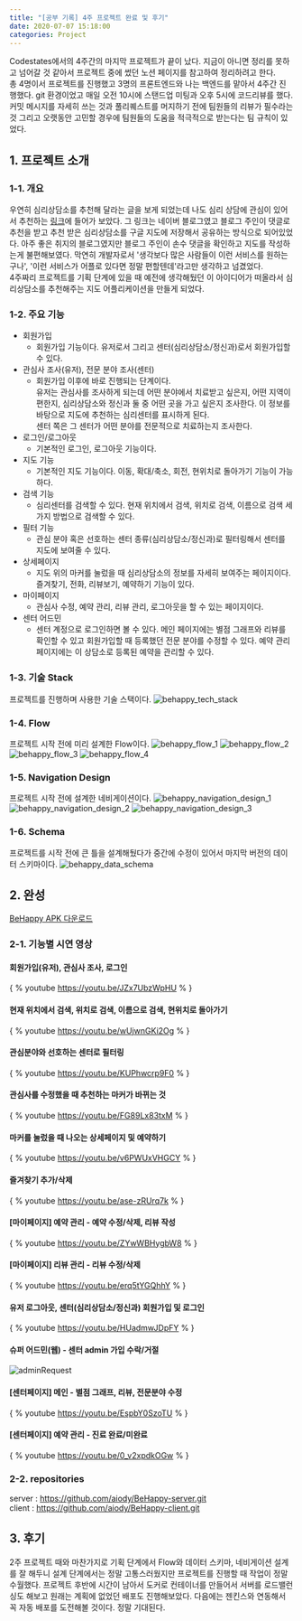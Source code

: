 ```yaml
---
title: "[공부 기록] 4주 프로젝트 완료 및 후기"
date: 2020-07-07 15:18:00
categories: Project
---
```


Codestates에서의 4주간의 마지막 프로젝트가 끝이 났다. 지금이 아니면 정리를 못하고 넘어갈 것 같아서 프로젝트 중에 썼던 노션 페이지를 참고하여 정리하려고 한다.  
총 4명이서 프로젝트를 진행했고 3명의 프론트엔드와 나는 백엔드를 맡아서 4주간 진행했다. git 환경이었고 매일 오전 10시에 스탠드업 미팅과 오후 5시에 코드리뷰를 했다.  
커밋 메시지를 자세히 쓰는 것과 풀리퀘스트를 머지하기 전에 팀원들의 리뷰가 필수라는 것 그리고 오랫동안 고민할 경우에 팀원들의 도움을 적극적으로 받는다는 팀 규칙이 있었다.  

## 1. 프로젝트 소개

### 1-1. 개요
우연히 심리상담소를 추천해 달라는 글을 보게 되었는데 나도 심리 상담에 관심이 있어서 추천하는 [링크]에 들어가 보았다. 그 링크는 네이버 블로그였고 블로그 주인이 댓글로 추천을 받고 추천 받은 심리상담소를 구글 지도에 저장해서 공유하는 방식으로 되어있었다. 아주 좋은 취지의 블로그였지만 블로그 주인이 손수 댓글을 확인하고 지도를 작성하는게 불편해보였다. 막연히 개발자로서 '생각보다 많은 사람들이 이런 서비스를 원하는 구나', '이런 서비스가 어플로 있다면 정말 편할텐데'라고만 생각하고 넘겼었다.  
4주짜리 프로젝트를 기획 단계에 있을 때 예전에 생각해뒀던 이 아이디어가 떠올라서 심리상담소를 추천해주는 지도 어플리케이션을 만들게 되었다.  

### 1-2. 주요 기능
- 회원가입  
  - 회원가입 기능이다. 유저로서 그리고 센터(심리상담소/정신과)로서 회원가입할 수 있다.  
- 관심사 조사(유저), 전문 분야 조사(센터)  
  - 회원가입 이후에 바로 진행되는 단계이다.  
  유저는 관심사를 조사하게 되는데 어떤 분야에서 치료받고 싶은지, 어떤 지역이 편한지, 심리상담소와 정신과 둘 중 어떤 곳을 가고 싶은지 조사한다. 이 정보를 바탕으로 지도에 추천하는 심리센터를 표시하게 된다.  
  센터 쪽은 그 센터가 어떤 분야를 전문적으로 치료하는지 조사한다.  
- 로그인/로그아웃  
  - 기본적인 로그인, 로그아웃 기능이다.  
- 지도 기능  
  - 기본적인 지도 기능이다. 이동, 확대/축소, 회전, 현위치로 돌아가기 기능이 가능하다.  
- 검색 기능  
  - 심리센터를 검색할 수 있다. 현재 위치에서 검색, 위치로 검색, 이름으로 검색 세 가지 방법으로 검색할 수 있다.  
- 필터 기능  
  - 관심 분야 혹은 선호하는 센터 종류(심리상담소/정신과)로 필터링해서 센터를 지도에 보여줄 수 있다.  
- 상세페이지  
  - 지도 위의 마커를 눌렀을 때 심리상담소의 정보를 자세히 보여주는 페이지이다. 즐겨찾기, 전화, 리뷰보기, 예약하기 기능이 있다.  
- 마이페이지  
  - 관심사 수정, 예약 관리, 리뷰 관리, 로그아웃을 할 수 있는 페이지이다.  
- 센터 어드민
  - 센터 계정으로 로그인하면 볼 수 있다. 메인 페이지에는 별점 그래프와 리뷰를 확인할 수 있고 회원가입할 때 등록했던 전문 분야를 수정할 수 있다. 예약 관리 페이지에는 이 상담소로 등록된 예약을 관리할 수 있다.  

### 1-3. 기술 Stack
프로젝트를 진행하며 사용한 기술 스택이다.
![behappy_tech_stack](https://user-images.githubusercontent.com/11348329/86929877-4fa68600-c171-11ea-9516-955d4b4ea769.png)

### 1-4. Flow
프로젝트 시작 전에 미리 설계한 Flow이다.
![behappy_flow_1](https://user-images.githubusercontent.com/11348329/86929469-dad34c00-c170-11ea-8152-de9b474c1d73.jpg)
![behappy_flow_2](https://user-images.githubusercontent.com/11348329/86929465-da3ab580-c170-11ea-8bf1-28254ba361a1.jpg)
![behappy_flow_3](https://user-images.githubusercontent.com/11348329/86929459-d7d85b80-c170-11ea-83c3-770f89ab82be.jpg)
![behappy_flow_4](https://user-images.githubusercontent.com/11348329/86929463-da3ab580-c170-11ea-9ce5-71c3a7274c2a.jpg)

### 1-5. Navigation Design
프로젝트 시작 전에 설계한 네비게이션이다.
![behappy_navigation_design_1](https://user-images.githubusercontent.com/11348329/86930095-909e9a80-c171-11ea-9d8a-4a053dbb004a.jpg)
![behappy_navigation_design_2](https://user-images.githubusercontent.com/11348329/86930101-92685e00-c171-11ea-96de-e05afa72ea3e.jpg)
![behappy_navigation_design_3](https://user-images.githubusercontent.com/11348329/86930102-9300f480-c171-11ea-9828-827a8ec87bd8.jpg)

### 1-6. Schema
프로젝트를 시작 전에 큰 틀을 설계해뒀다가 중간에 수정이 있어서 마지막 버전의 데이터 스키마이다.
![behappy_data_schema](https://user-images.githubusercontent.com/11348329/86930269-ccd1fb00-c171-11ea-9cd1-1d2af4c2d8f2.png)

## 2. 완성

[BeHappy APK 다운로드]

### 2-1. 기능별 시연 영상

#### 회원가입(유저), 관심사 조사, 로그인
{ % youtube https://youtu.be/JZx7UbzWpHU % }
#### 현재 위치에서 검색, 위치로 검색, 이름으로 검색, 현위치로 돌아가기
{ % youtube https://youtu.be/wUjwnGKi2Og % }
#### 관심분야와 선호하는 센터로 필터링
{ % youtube https://youtu.be/KUPhwcrp9F0 % }
#### 관심사를 수정했을 때 추천하는 마커가 바뀌는 것
{ % youtube https://youtu.be/FG89Lx83txM % }
#### 마커를 눌렀을 때 나오는 상세페이지 및 예약하기
{ % youtube https://youtu.be/v6PWUxVHGCY % }
#### 즐겨찾기 추가/삭제
{ % youtube https://youtu.be/ase-zRUrq7k % }
#### [마이페이지] 예약 관리 - 예약 수정/삭제, 리뷰 작성
{ % youtube https://youtu.be/ZYwWBHygbW8 % }
#### [마이페이지] 리뷰 관리 - 리뷰 수정/삭제
{ % youtube https://youtu.be/erq5tYGQhhY % }
#### 유저 로그아웃, 센터(심리상담소/정신과) 회원가입 및 로그인
{ % youtube https://youtu.be/HUadmwJDpFY % }
#### 슈퍼 어드민(웹) - 센터 admin 가입 수락/거절
![adminRequest](https://user-images.githubusercontent.com/11348329/86935462-d2324400-c177-11ea-9170-09ca8ca9c1f9.gif)
#### [센터페이지] 메인 - 별점 그래프, 리뷰, 전문분야 수정
{ % youtube https://youtu.be/EspbY0SzoTU % }
#### [센터페이지] 예약 관리 - 진료 완료/미완료
{ % youtube https://youtu.be/0_v2xpdkOGw % }

### 2-2. repositories
server : https://github.com/aiody/BeHappy-server.git  
client : https://github.com/aiody/BeHappy-client.git  

## 3. 후기
2주 프로젝트 때와 마찬가지로 기획 단계에서 Flow와 데이터 스키마, 네비게이션 설계를 잘 해두니 설계 단계에서는 정말 고통스러웠지만 프로젝트를 진행할 때 작업이 정말 수월했다. 프로젝트 후반에 시간이 남아서 도커로 컨테이너를 만들어서 서버를 로드밸런싱도 해보고 원래는 계획에 없었던 배포도 진행해보았다. 다음에는 젠킨스와 연동해서 꼭 자동 배포를 도전해볼 것이다. 정말 기대된다.  


[링크]: https://m.blog.naver.com/leeojsh/220852877049 
[BeHappy APK 다운로드]: https://expo.io/artifacts/7ce77196-f809-447a-a82b-a4a5651567f6
